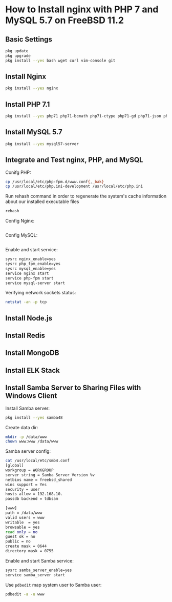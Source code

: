 # How to Install nginx with PHP 7 and MySQL 5.7 on FreeBSD 11.2

## Basic Settings

```sh
pkg update
pkg upgrade
pkg install --yes bash wget curl vim-console git
```

## Install Nginx

```sh
pkg install --yes nginx
```
## Install PHP 7.1

```sh
pkg install --yes php71 php71-bcmath php71-ctype php71-gd php71-json php71-mbstring php71-mcrypt php71-mysqli php71-opcache php71-openssl php71-pdo php71-tokenizer php71-xml php71-xmlrpc php71-pecl-imagick php71-zip
```

## Install MySQL 5.7

```sh
pkg install --yes mysql57-server
```

## Integrate and Test nginx, PHP, and MySQL

Conifg PHP:

```sh
cp /usr/local/etc/php-fpm.d/www.conf{,_bak}
cp /usr/local/etc/php.ini-development /usr/local/etc/php.ini
```

Run rehash command in order to regenerate the system's cache information about our installed executable files
```sh
rehash
```

Config Nginx:

```sh
```

Config MySQL:

```sh
```


Enable and start service:

```sh
sysrc nginx_enable=yes
sysrc php_fpm_enable=yes
sysrc mysql_enable=yes
service nginx start
service php-fpm start
service mysql-server start
```

Verifying network sockets status:

```sh
netstat -an -p tcp
```

## Install Node.js


## Install Redis


## Install MongoDB


## Install ELK Stack


## Install Samba Server to Sharing Files with Windows Client

Install Samba server:

```sh
pkg install --yes samba48
```

Create data dir:

```sh
mkdir -p /data/www
chown www:www /data/www
```

Samba server config:

```sh
cat /usr/local/etc/smb4.conf
[global]
workgroup = WORKGROUP
server string = Samba Server Version %v
netbios name = freebsd_shared
wins support = Yes
security = user
hosts allow = 192.168.10.
passdb backend = tdbsam

[www]
path = /data/www
valid users = www
writable  = yes
browsable = yes
read only = no
guest ok = no
public = no
create mask = 0644
directory mask = 0755
```

Enable and start Samba service:

```sh
sysrc samba_server_enable=yes
service samba_server start
```

Use `pdbedit` map system user to Samba user:

```sh
pdbedit -a -u www
```
